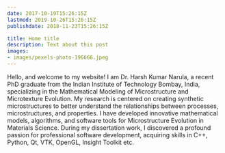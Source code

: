 ```yaml
---
date: 2017-10-19T15:26:15Z
lastmod: 2019-10-26T15:26:15Z
publishdate: 2018-11-23T15:26:15Z

title: Home title
description: Text about this post
images:
- images/pexels-photo-196666.jpeg
---
```



Hello, and welcome to my website! I am Dr. Harsh Kumar Narula, a recent PhD graduate from the Indian Institute of Technology Bombay, India, specializing in the Mathematical Modeling of Microstructure and Microtexture Evolution. My research is centered on creating synthetic microstructures to better understand the relationships between processes, microstructures, and properties. I have developed innovative mathematical models, algorithms, and software tools for Microstructure Evolution in Materials Science. During my dissertation work, I discovered a profound passion for professional software development, acquiring skills in C++, Python, Qt, VTK, OpenGL, Insight Toolkit etc. 

